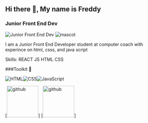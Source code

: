 ## Hi there 👋, My name is Freddy
### Junior Front End Dev
![Junior Front End Dev](https://i.pinimg.com/originals/ae/56/d1/ae56d10f023f455739a635e435732a94.gif)
![mascot](https://user-images.githubusercontent.com/5713670/87202985-820dcb80-c2b6-11ea-9f56-7ec461c497c3.gif)

I am a Junior Front End Developer student at computer coach with experince on html, csss, and java script

Skills: 
REACT
JS
HTML 
CSS

###Toolkit 🧰

![HTML](https://cdn.iconscout.com/icon/free/png-256/html5-42-1175210.png)![CSS](https://cdn.iconscout.com/icon/free/png-128/css3-2038878-1720091.png)![JavaScript](https://cdn.iconscout.com/icon/free/png-256/javascript-2038874-1720087.png)

[<img src='https://cdn.iconscout.com/icon/free/png-256/html5-42-1175210.png' alt='github' height='100' width='100'>] [<img src='https://cdn.iconscout.com/icon/free/png-128/css3-2038878-1720091.png' alt='github' height='100' width='100'>] 

